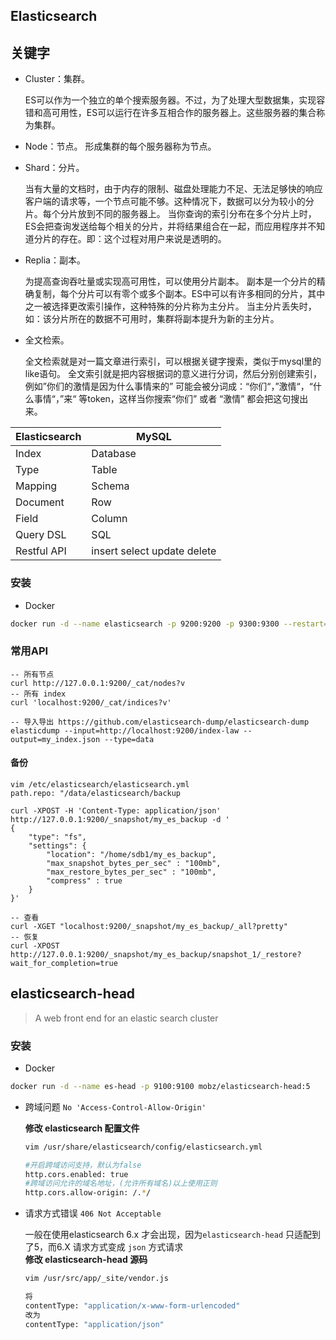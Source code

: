 ## Elasticsearch
## 关键字
* Cluster：集群。

  ES可以作为一个独立的单个搜索服务器。不过，为了处理大型数据集，实现容错和高可用性，ES可以运行在许多互相合作的服务器上。这些服务器的集合称为集群。

* Node：节点。
  形成集群的每个服务器称为节点。

* Shard：分片。

  当有大量的文档时，由于内存的限制、磁盘处理能力不足、无法足够快的响应客户端的请求等，一个节点可能不够。这种情况下，数据可以分为较小的分片。每个分片放到不同的服务器上。
  当你查询的索引分布在多个分片上时，ES会把查询发送给每个相关的分片，并将结果组合在一起，而应用程序并不知道分片的存在。即：这个过程对用户来说是透明的。

* Replia：副本。

  为提高查询吞吐量或实现高可用性，可以使用分片副本。
  副本是一个分片的精确复制，每个分片可以有零个或多个副本。ES中可以有许多相同的分片，其中之一被选择更改索引操作，这种特殊的分片称为主分片。
  当主分片丢失时，如：该分片所在的数据不可用时，集群将副本提升为新的主分片。

* 全文检索。

  全文检索就是对一篇文章进行索引，可以根据关键字搜索，类似于mysql里的like语句。
  全文索引就是把内容根据词的意义进行分词，然后分别创建索引，例如”你们的激情是因为什么事情来的” 可能会被分词成：“你们“，”激情“，“什么事情“，”来“ 等token，这样当你搜索“你们” 或者 “激情” 都会把这句搜出来。

|Elasticsearch|MySQL|
|------|------|
|Index|Database|
|Type| Table|
|Mapping|Schema|
|Document| Row|
|Field| Column|
|Query DSL| SQL|
|Restful API|insert select update delete|

### 安装
* Docker
```bash
docker run -d --name elasticsearch -p 9200:9200 -p 9300:9300 --restart=always elasticsearch:6.8.5
```

### 常用API
```shell
-- 所有节点
curl http://127.0.0.1:9200/_cat/nodes?v
-- 所有 index
curl 'localhost:9200/_cat/indices?v'

-- 导入导出 https://github.com/elasticsearch-dump/elasticsearch-dump
elasticdump --input=http://localhost:9200/index-law --output=my_index.json --type=data

```

#### 备份
```shell
vim /etc/elasticsearch/elasticsearch.yml
path.repo: "/data/elasticsearch/backup

curl -XPOST -H 'Content-Type: application/json' http://127.0.0.1:9200/_snapshot/my_es_backup -d '
{
    "type": "fs",
    "settings": {
        "location": "/home/sdb1/my_es_backup",
        "max_snapshot_bytes_per_sec" : "100mb",
        "max_restore_bytes_per_sec" : "100mb",
        "compress" : true
    }
}'

-- 查看
curl -XGET "localhost:9200/_snapshot/my_es_backup/_all?pretty"
-- 恢复
curl -XPOST http://127.0.0.1:9200/_snapshot/my_es_backup/snapshot_1/_restore?wait_for_completion=true
```

## elasticsearch-head
> A web front end for an elastic search cluster
### 安装

* Docker
```bash
docker run -d --name es-head -p 9100:9100 mobz/elasticsearch-head:5
```
* 跨域问题 `No 'Access-Control-Allow-Origin'`

  **修改 elasticsearch 配置文件**
  ```bash
  vim /usr/share/elasticsearch/config/elasticsearch.yml

  #开启跨域访问支持，默认为false
  http.cors.enabled: true
  #跨域访问允许的域名地址，(允许所有域名)以上使用正则
  http.cors.allow-origin: /.*/

  ```

* 请求方式错误 `406 Not Acceptable`

  一般在使用elasticsearch 6.x 才会出现，因为`elasticsearch-head` 只适配到了5，而6.X 请求方式变成 `json` 方式请求  
  **修改 elasticsearch-head 源码**
  ```bash
  vim /usr/src/app/_site/vendor.js

  将
  contentType: "application/x-www-form-urlencoded"
  改为
  contentType: "application/json"

  ```
